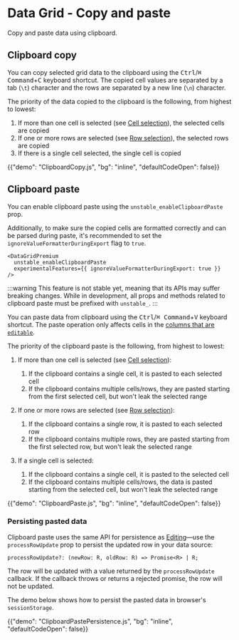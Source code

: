 # Data Grid - Copy and paste

<p class="description">Copy and paste data using clipboard.</p>

## Clipboard copy

You can copy selected grid data to the clipboard using the <kbd class="key">Ctrl</kbd>/<kbd class="key">⌘ Command</kbd>+<kbd class="key">C</kbd> keyboard shortcut.
The copied cell values are separated by a tab (`\t`) character and the rows are separated by a new line (`\n`) character.

The priority of the data copied to the clipboard is the following, from highest to lowest:

1. If more than one cell is selected (see [Cell selection](/x/react-data-grid/cell-selection/)), the selected cells are copied
2. If one or more rows are selected (see [Row selection](/x/react-data-grid/row-selection/)), the selected rows are copied
3. If there is a single cell selected, the single cell is copied

{{"demo": "ClipboardCopy.js", "bg": "inline", "defaultCodeOpen": false}}

## Clipboard paste [<span class="plan-premium"></span>](/x/introduction/licensing/#premium-plan)

You can enable clipboard paste using the `unstable_enableClipboardPaste` prop.

Additionally, to make sure the copied cells are formatted correctly and can be parsed during paste,
it's recommended to set the `ignoreValueFormatterDuringExport` flag to `true`.

```tsx
<DataGridPremium
  unstable_enableClipboardPaste
  experimentalFeatures={{ ignoreValueFormatterDuringExport: true }}
/>
```

:::warning
This feature is not stable yet, meaning that its APIs may suffer breaking changes.
While in development, all props and methods related to clipboard paste must be prefixed with `unstable_`.
:::

You can paste data from clipboard using the <kbd class="key">Ctrl</kbd>/<kbd class="key">⌘ Command</kbd>+<kbd class="key">V</kbd> keyboard shortcut.
The paste operation only affects cells in the [columns that are `editable`](/x/react-data-grid/editing/#making-a-column-editable).

The priority of the clipboard paste is the following, from highest to lowest:

1. If more than one cell is selected (see [Cell selection](/x/react-data-grid/cell-selection/)):

   1. If the clipboard contains a single cell, it is pasted to each selected cell
   2. If the clipboard contains multiple cells/rows, they are pasted starting from the first selected cell, but won't leak the selected range

2. If one or more rows are selected (see [Row selection](/x/react-data-grid/row-selection/)):

   1. If the clipboard contains a single row, it is pasted to each selected row
   2. If the clipboard contains multiple rows, they are pasted starting from the first selected row, but won't leak the selected range

3. If a single cell is selected:
   1. If the clipboard contains a single cell, it is pasted to the selected cell
   2. If the clipboard contains multiple cells/rows, the data is pasted starting from the selected cell, but won't leak the selected range

{{"demo": "ClipboardPaste.js", "bg": "inline", "defaultCodeOpen": false}}

### Persisting pasted data

Clipboard paste uses the same API for persistence as [Editing](/x/react-data-grid/editing/#persistence)—use the `processRowUpdate` prop to persist the updated row in your data source:

```tsx
processRowUpdate?: (newRow: R, oldRow: R) => Promise<R> | R;
```

The row will be updated with a value returned by the `processRowUpdate` callback.
If the callback throws or returns a rejected promise, the row will not be updated.

The demo below shows how to persist the pasted data in browser's `sessionStorage`.

{{"demo": "ClipboardPastePersistence.js", "bg": "inline", "defaultCodeOpen": false}}
